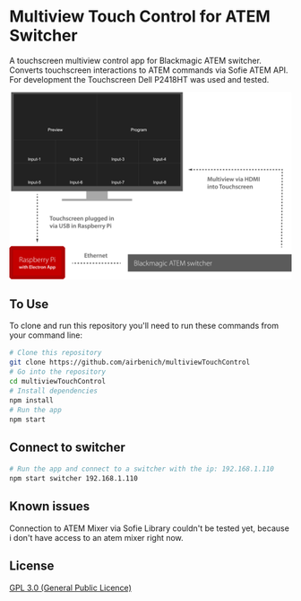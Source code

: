 # Multiview Touch Control for ATEM Switcher
A touchscreen multiview control app for Blackmagic ATEM switcher. Converts touchscreen interactions to ATEM commands via Sofie ATEM API.
For development the Touchscreen Dell P2418HT was used and tested.

![Infographic on how to use this app](https://raw.githubusercontent.com/airbenich/multiviewTouchControl/master/gfx/multiview_gfx.png)

## To Use

To clone and run this repository you'll need to run these commands from your command line:

```bash
# Clone this repository
git clone https://github.com/airbenich/multiviewTouchControl
# Go into the repository
cd multiviewTouchControl
# Install dependencies
npm install
# Run the app
npm start 
```

## Connect to switcher
```bash
# Run the app and connect to a switcher with the ip: 192.168.1.110
npm start switcher 192.168.1.110
```

## Known issues
Connection to ATEM Mixer via Sofie Library couldn't be tested yet, because i don't have access to an atem mixer right now.

## License

[GPL 3.0 (General Public Licence)](LICENSE.md)
